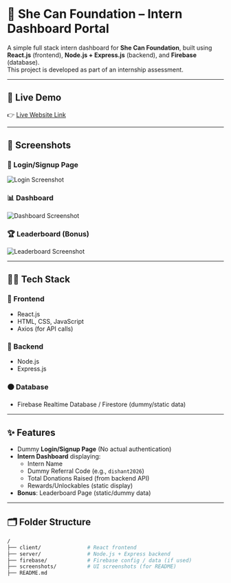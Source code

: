 # 🌸 She Can Foundation – Intern Dashboard Portal

A simple full stack intern dashboard for **She Can Foundation**, built using **React.js** (frontend), **Node.js + Express.js** (backend), and **Firebase** (database).  
This project is developed as part of an internship assessment.

---

## 🚀 Live Demo

👉 [Live Website Link](https://shecanfoundation-y9ka.onrender.com/)  

---

## 📸 Screenshots

### 🔐 Login/Signup Page
![Login Screenshot](<img width="1899" height="917" alt="image" src="https://github.com/user-attachments/assets/f6fb9f94-bf9b-4745-b36f-0d47543ff00a" />
)

### 📊 Dashboard
![Dashboard Screenshot](<img width="1884" height="907" alt="image" src="https://github.com/user-attachments/assets/a846eff8-0a01-4715-bcf0-b9493be747f3" />
)

### 🏆 Leaderboard (Bonus)
![Leaderboard Screenshot](<img width="1886" height="911" alt="image" src="https://github.com/user-attachments/assets/0fce29b7-15b1-4ad2-9062-341c5971dfdc" />
)

---

## 🧑‍💻 Tech Stack

### 🔷 Frontend
- React.js
- HTML, CSS, JavaScript
- Axios (for API calls)

### 🔶 Backend
- Node.js
- Express.js

### 🟠 Database
- Firebase Realtime Database / Firestore (dummy/static data)

---

## ✨ Features

- Dummy **Login/Signup Page** (No actual authentication)
- **Intern Dashboard** displaying:
  - Intern Name
  - Dummy Referral Code (e.g., `dishant2026`)
  - Total Donations Raised (from backend API)
  - Rewards/Unlockables (static display)
- **Bonus**: Leaderboard Page (static/dummy data)

---

## 🗂️ Folder Structure

```bash
/
├── client/               # React frontend
├── server/               # Node.js + Express backend
├── firebase/             # Firebase config / data (if used)
├── screenshots/          # UI screenshots (for README)
├── README.md
